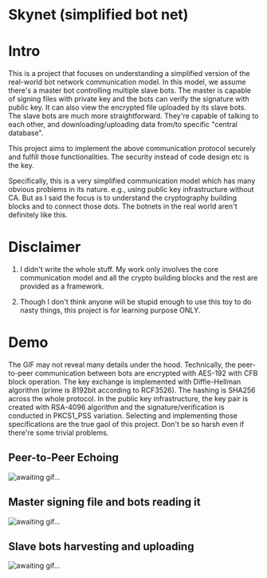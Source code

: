 # Skynet (simplified bot net)

# Intro

This is a project that focuses on understanding a simplified version of the real-world bot network communication model. In this model, we assume there's a master bot controlling multiple slave bots. The master is capable of signing files with private key and the bots can verify the signature with public key. It can also view the encrypted file uploaded by its slave bots. The slave bots are much more straightforward. They're capable of talking to each other, and downloading/uploading data from/to specific "central database".

This project aims to implement the above communication protocol securely and fulfill those functionalities. The security instead of code design etc is the key.

Specifically, this is a very simplified communication model which has many obvious problems in its nature. e.g., using public key infrastructure without CA. But as I said the focus is to understand the cryptography building blocks and to connect those dots. The botnets in the real world aren't definitely like this.



# Disclaimer

1. I didn't write the whole stuff. My work only involves the core communication model and all the crypto building blocks and the rest are provided as a framework.

2. Though I don't think anyone will be stupid enough to use this toy to do nasty things, this project is for learning purpose ONLY.

# Demo

The GIF may not reveal many details under the hood. Technically, the peer-to-peer communication between bots are encrypted with AES-192 with CFB block operation. The key exchange is implemented with Diffie-Hellman algorithm (prime is 8192bit according to RCF3526). The hashing is SHA256 across the whole protocol. In the public key infrastructure, the key pair is created with RSA-4096 algorithm and the signature/verification is conducted in PKCS1\_PSS variation. Selecting and implementing those specifications are the true gaol of this project. Don't be so harsh even if there're some trivial problems.

## Peer-to-Peer Echoing

![awaiting gif...](https://user-images.githubusercontent.com/20643897/59560581-f6485200-9057-11e9-856b-419773032512.gif)

## Master signing file and bots reading it


![awaiting gif...](https://user-images.githubusercontent.com/20643897/59561365-d5392e80-9062-11e9-8bb6-a468acbabac1.gif)

## Slave bots harvesting and uploading

![awaiting gif...](https://user-images.githubusercontent.com/20643897/59560605-50e1ae00-9058-11e9-955f-78d5b234dec6.gif)
